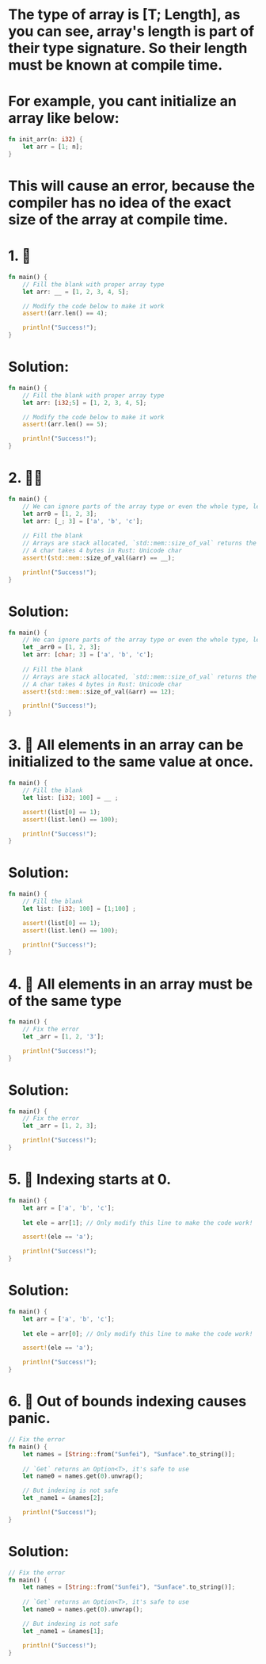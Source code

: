 # The type of array is [T; Length], as you can see, array's length is part of their type signature. So their length must be known at compile time.
# For example, you cant initialize an array like below:
```rs
fn init_arr(n: i32) {
    let arr = [1; n];
}
```
# This will cause an error, because the compiler has no idea of the exact size of the array at compile time.

# 1. 🌟
```rs
fn main() {
    // Fill the blank with proper array type
    let arr: __ = [1, 2, 3, 4, 5];

    // Modify the code below to make it work
    assert!(arr.len() == 4);

    println!("Success!");
}
```
# Solution:
```rs
fn main() {
    // Fill the blank with proper array type
    let arr: [i32;5] = [1, 2, 3, 4, 5];

    // Modify the code below to make it work
    assert!(arr.len() == 5);

    println!("Success!");
}
```
# 2. 🌟🌟
```rs
fn main() {
    // We can ignore parts of the array type or even the whole type, let the compiler infer it for us
    let arr0 = [1, 2, 3];
    let arr: [_; 3] = ['a', 'b', 'c'];
    
    // Fill the blank
    // Arrays are stack allocated, `std::mem::size_of_val` returns the bytes which an array occupies
    // A char takes 4 bytes in Rust: Unicode char
    assert!(std::mem::size_of_val(&arr) == __);

    println!("Success!");
}
```
# Solution:
```rs
fn main() {
    // We can ignore parts of the array type or even the whole type, let the compiler infer it for us
    let _arr0 = [1, 2, 3];
    let arr: [char; 3] = ['a', 'b', 'c'];
    
    // Fill the blank
    // Arrays are stack allocated, `std::mem::size_of_val` returns the bytes which an array occupies
    // A char takes 4 bytes in Rust: Unicode char
    assert!(std::mem::size_of_val(&arr) == 12);

    println!("Success!");
}
```
# 3. 🌟 All elements in an array can be initialized to the same value at once.
```rs
fn main() {
    // Fill the blank
    let list: [i32; 100] = __ ;

    assert!(list[0] == 1);
    assert!(list.len() == 100);

    println!("Success!");
}
```
# Solution:
```rs
fn main() {
    // Fill the blank
    let list: [i32; 100] = [1;100] ;

    assert!(list[0] == 1);
    assert!(list.len() == 100);

    println!("Success!");
}
```
# 4. 🌟 All elements in an array must be of the same type
```rs
fn main() {
    // Fix the error
    let _arr = [1, 2, '3'];

    println!("Success!");
}
```
# Solution:
```rs
fn main() {
    // Fix the error
    let _arr = [1, 2, 3];

    println!("Success!");
}
```
# 5. 🌟 Indexing starts at 0.
```rs
fn main() {
    let arr = ['a', 'b', 'c'];
    
    let ele = arr[1]; // Only modify this line to make the code work!

    assert!(ele == 'a');

    println!("Success!");
}
```
# Solution:
```rs
fn main() {
    let arr = ['a', 'b', 'c'];
    
    let ele = arr[0]; // Only modify this line to make the code work!

    assert!(ele == 'a');

    println!("Success!");
}
```
# 6. 🌟 Out of bounds indexing causes panic.
```rs
// Fix the error
fn main() {
    let names = [String::from("Sunfei"), "Sunface".to_string()];
    
    // `Get` returns an Option<T>, it's safe to use
    let name0 = names.get(0).unwrap();

    // But indexing is not safe
    let _name1 = &names[2];

    println!("Success!");
}
```
# Solution:
```rs
// Fix the error
fn main() {
    let names = [String::from("Sunfei"), "Sunface".to_string()];
    
    // `Get` returns an Option<T>, it's safe to use
    let name0 = names.get(0).unwrap();

    // But indexing is not safe
    let _name1 = &names[1];

    println!("Success!");
}
```